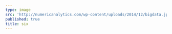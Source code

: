 ```yaml
---
type: image
src: 'http://numericanalytics.com/wp-content/uploads/2014/12/bigdata.jpg'
published: true
title: six
---
```

